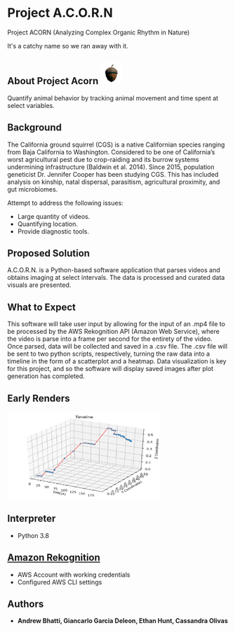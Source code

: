 # Project A.C.O.R.N
Project ACORN (Analyzing Complex Organic Rhythm in Nature)

It's a catchy name so we ran away with it. 

## About Project Acorn <img src="https://github.com/Ethanph89/ProjectACORN/blob/master/assets/acorn_main.png" width="50" height="50">
Quantify animal behavior by tracking animal movement and time spent at select variables.

## Background
The California ground squirrel (CGS) is a native Californian species ranging from Baja California to Washington. 
Considered to be one of California’s worst agricultural pest due to crop-raiding and its burrow systems undermining infrastructure (Baldwin et al. 2014). 
Since 2015, population geneticist Dr. Jennifer Cooper has been studying CGS. This has included analysis on kinship, natal dispersal, parasitism, agricultural proximity, and gut microbiomes. 

Attempt to address the following issues:
* Large quantity of videos.
* Quantifying location.
* Provide diagnostic tools. 


## Proposed Solution
A.C.O.R.N. is a Python-based software application that parses videos and obtains imaging at select intervals. The data is processed and curated data visuals are presented.

## What to Expect
This software will take user input by allowing for the input of an .mp4 file to be processed by the AWS Rekognition API (Amazon Web Service), where the video is parse into a frame per second for the entirety of the video. Once parsed, data will be collected and saved in a .csv file. The .csv file will be sent to two python scripts, respectively, turning the raw data into a timeline in the form of a scatterplot and a heatmap. Data visualization is key for this project, and so the software will display saved images after plot generation has completed.  

## Early Renders
<img src="https://github.com/Ethanph89/ProjectACORN/blob/featureTimeline/assets/data.png" width="350" height="200">

## Interpreter
* Python 3.8

## [Amazon Rekognition](https://aws.amazon.com/rekognition/)
* AWS Account with working credentials
* Configured AWS CLI settings
 
## Authors
* **Andrew Bhatti, Giancarlo Garcia Deleon, Ethan Hunt, Cassandra Olivas**
